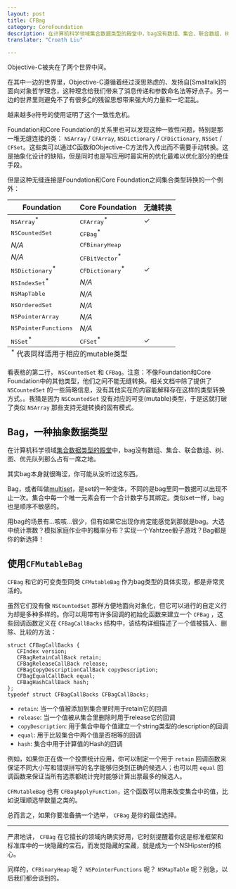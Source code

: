 ```yaml
---
layout: post
title: CFBag
category: CoreFoundation
description: 在计算机科学领域集合数据类型的殿堂中，bag没有数组、集合、联合数组、树、图、优先队列那么占有一席之地。其实bag本身就很晦涩，你可能从没听过这东西。
translator: "Croath Liu"

---
```


Objective-C被夹在了两个世界中间。

在其中一边的世界里，Objective-C遵循着经过深思熟虑的、发扬自[Smalltalk]的面向对象哲学理念，这种理念给我们带来了消息传递和参数命名法等好点子。另一边的世界里则避免不了有很多<a href="http://en.wikipedia.org/wiki/C_(programming_language)">C</a>的残留思想带来强大的力量和一坨混乱。

越来越多`@`符号的使用证明了这个一致性危机。

Foundation和Core Foundation的关系里也可以发现这种一致性问题，特别是那一堆无缝连接的类： `NSArray` / `CFArray`, `NSDictionary` / `CFDictionary`, `NSSet` / `CFSet`。这些类可以通过C函数和Objective-C方法传入传出而不需要手动转换。这是抽象化设计的缺陷，但是同时也是写应用时最实用的优化最难以优化部分的绝佳手段。

但是这种无缝连接是Foundation和Core Foundation之间集合类型转换的一个例外：

<table>
  <thead>
    <tr>
      <th>Foundation</th>
      <th>Core Foundation</th>
      <th>无缝转换</th>
    </tr>
  </thead>
  <tbody>
    <tr>
      <td><tt>NSArray</tt><sup>*</sup></td>
      <td><tt>CFArray</tt><sup>*</sup></td>
      <td>✓</td>
    </tr>
    <tr>
      <td><tt>NSCountedSet</tt></td>
      <td><tt>CFBag</tt><sup>*</sup></td>
      <td></td>
    </tr>
    <tr>
      <td><em>N/A</em></td>
      <td><tt>CFBinaryHeap</tt></td>
      <td></td>
    </tr>
    <tr>
      <td><em>N/A</em></td>
      <td><tt>CFBitVector</tt><sup>*</sup></td>
      <td></td>
    </tr>
    <tr>
      <td><tt>NSDictionary</tt><sup>*</sup></td>
      <td><tt>CFDictionary</tt><sup>*</sup></td>
      <td>✓</td>
    </tr>
    <tr>
      <td><tt>NSIndexSet</tt><sup>*</sup></td>
      <td><em>N/A</em></td>
      <td></td>
    </tr>
    <tr>
      <td><tt>NSMapTable</tt></td>
      <td><em>N/A</em></td>
      <td></td>
    </tr>
    <tr>
      <td><tt>NSOrderedSet</tt></td>
      <td><em>N/A</em></td>
      <td></td>
    </tr>
    <tr>
      <td><tt>NSPointerArray</tt></td>
      <td><em>N/A</em></td>
      <td></td>
    </tr>
    <tr>
      <td><tt>NSPointerFunctions</tt></td>
      <td><em>N/A</em></td>
      <td></td>
    </tr>
    <tr>
      <td><tt>NSSet</tt><sup>*</sup></td>
      <td><tt>CFSet</tt><sup>*</sup></td>
      <td>✓</td>
    </tr>
  </tbody>
  <tfoot>
    <tr>
      <td colspan="3"><sup>*</sup> 代表同样适用于相应的mutable类型</td>
    </tr>
  </tfoot>
</table>

看表格的第二行， `NSCountedSet` 和 `CFBag`。注意：不像Foundation和Core Foundation中的其他类型，他们之间不能无缝转换。相关文档中除了提供了 `NSCountedSet` 的一些简略信息，没有其他实在的内容能解释存在这样的类型转换方式。。我猜是因为 `NSCountedSet` 没有对应的可变(mutable)类型，于是这就打破了类似 `NSArray` 那些支持无缝转换的固有模式。

## Bag，一种抽象数据类型

在计算机科学领域<a href="http://en.wikipedia.org/wiki/Collection_(abstract_data_type)">集合数据类型的殿堂</a>中，bag没有数组、集合、联合数组、树、图、优先队列那么占有一席之地。

其实bag本身就很晦涩，你可能从没听过这东西。

Bag，或者叫做[multiset](http://en.wikipedia.org/wiki/Multiset)，是set的一种变体，不同的是bag里同一数据可以出现不止一次。集合中每一个唯一元素会有一个合计数字与其绑定。类似set一样，bag也是顺序不敏感的。

用bag的场景有...咳咳...很少，但有如果它出现你肯定能感觉到那就是bag。大选中统计票数？模拟家庭作业中的概率分布？实现一个Yahtzee骰子游戏？Bag都是你的新选择！

## 使用`CFMutableBag`

`CFBag` 和它的可变类型同类 `CFMutableBag` 作为bag类型的具体实现，都是非常灵活的。

虽然它们没有像 `NSCountedSet` 那样方便地面向对象化，但它可以进行的自定义行为却是多种多样的。你可以用带有许多回调的初始化函数来建立一个 `CFBag` ，这些回调函数定义在 `CFBagCallBacks` 结构中，该结构详细描述了一个值被插入、删除、比较的方法：

~~~{objective-c}
struct CFBagCallBacks {
   CFIndex version;
   CFBagRetainCallBack retain;
   CFBagReleaseCallBack release;
   CFBagCopyDescriptionCallBack copyDescription;
   CFBagEqualCallBack equal;
   CFBagHashCallBack hash;
};
typedef struct CFBagCallBacks CFBagCallBacks;
~~~

- `retain`: 当一个值被添加到集合里时用于retain它的回调
- `release`: 当一个值被从集合里删除时用于release它的回调
- `copyDescription`: 用于集合中每个值建立一个string类型的description的回调
- `equal`: 用于比较集合中两个值是否相等的回调
- `hash`: 集合中用于计算值的Hash的回调

例如，如果你正在做一个投票统计应用，你可以制定一个用于 `retain` 回调函数来保证不同大小写和错误拼写的名字能够归类到正确的候选人；也可以用 `equal` 回调函数来保证当所有选票都统计完时能够计算出票最多的候选人。

`CFMutableBag` 也有 `CFBagApplyFunction`，这个函数可以用来改变集合中的值，比如说理顺选举数量之类的。

总而言之，如果你要准备搞一个选举， `CFBag` 是你的最佳选择。

---

严肃地讲， `CFBag` 在它擅长的领域内确实好用，它时刻提醒着你这是标准框架和标准库中的一块隐藏的宝石，而发觉隐藏的宝藏，就是成为一个NSHipster的核心。

同样的，`CFBinaryHeap` 呢？ `NSPointerFunctions` 呢？ `NSMapTable` 呢？别急，以后我们都会谈到的。
